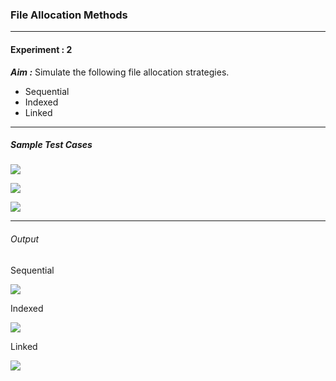 ### File Allocation Methods

------------

#### Experiment : 2
***Aim :*** Simulate the following file allocation strategies.
- Sequential
- Indexed
- Linked


------------

##### Sample Test Cases
![](https://raw.githubusercontent.com/cse-gect/System-Software-Lab/master/.github/images/2_1.png)

![](https://raw.githubusercontent.com/cse-gect/System-Software-Lab/master/.github/images/2_2.png)

![](https://raw.githubusercontent.com/cse-gect/System-Software-Lab/master/.github/images/2_3.png)


------------


###### Output

Sequential

![](https://raw.githubusercontent.com/cse-gect/System-Software-Lab/master/.github/images/1_2.png)

Indexed

![](https://raw.githubusercontent.com/cse-gect/System-Software-Lab/master/.github/images/1_3.png)

Linked

![](https://raw.githubusercontent.com/cse-gect/System-Software-Lab/master/.github/images/1_4.png)

